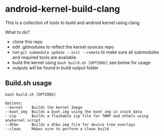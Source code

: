 # android-kernel-build-clang
This is a collection of tools to build and android kernel using clang

What to do?
* clone this repo
* edit .gitmodules to reflect the kernel sources repo
* run `git submodule update --init --remote` to make sure all submodules and required tools are available
* build the kernel using `bash build.sh [OPTIONS]` see below for usage
* outputs will be found in build output folder

## Build.sh usage
    bash build.sh [OPTIONS]
    
    Options:
    --kernel    Builds the kernel Image
    --boot_img  Builds a boot.img using the boot img in stock_data
    --zip       Builds a flashable zip file for TWRP and others using anykernel script
    --dtbo      Builds a dtbo.img file for device tree overlays
    --clean     Makes sure to perform a clean build
